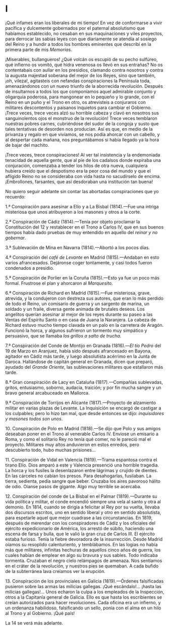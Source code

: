 # I

¡Qué infames eran los liberales de mi tiempo! En vez de conformarse a
vivir pacífica y dulcemente gobernados por el paternal absolutismo que
habíamos establecido, no cesaban en sus maquinaciones y viles proyectos,
para derrocar las sabias leyes con que diariamente se atendía al sosiego del
Reino y a hundir a todos los hombres eminentes que describí en la primera
parte de mis *Memorias*.

¡Miserables, bullangueros! ¿Qué volcán os escupió de su pecho sulfúreo,
qué infierno os vomitó, qué hidra venenosa os llevó en sus entrañas? No os
contentabais con aullar en los presidios, clamando contra  nosotros y
contra la augusta majestad soberana del mejor de los Reyes, sino que
también, ¡oh, vileza!, agitasteis con nefandas conspiraciones la Península
toda, amenazándonos con un nuevo triunfo de la aborrecida revolución.
Después de insultarnos a todos los que componíamos aquel admirable
conjunto y oligarquía poderosa, para mangonear en lo pequeño y lo grande,
con el Reino en un puño y el Trono en otro, os atrevisteis a conjuraros con
militares descontentos y paisanos inquietos para cambiar el Gobierno. ¡Trece
veces, trece veces alzó su horrible cabeza y clavó en nosotros sus
sanguinolentos ojos el monstruo de la revolución! Trece veces temblaron
nuestras pobres carnes, cubriéndose del sudor de la congoja y susto que tales
tentativas de desorden nos producían. Así es que, en medio de la privanza y
regalo en que vivíamos, se nos podía ahorcar con un cabello, y al despertar
cada mañana, nos preguntábamos si había llegado ya la hora de bajar del
machito.

¡Trece veces, trece conspiraciones! Al ver tal insistencia y la endemoniada
tenacidad de aquella gente, que al pie de los cadalsos donde expiraba una
conjuración, comenzaba a tender los hilos de otra nueva, cualquiera hubiera
creído que el despotismo era la peor cosa del mundo y que el afligido Reino
no se consideraba con vida hasta no sacudírselo de encima. ¡Embrollones,
farsantes, que así desdoraban una institución tan buena!

No quiero seguir adelante sin contar las abortadas conspiraciones que yo
recuerdo:

1.ª Conspiración para asesinar a Elío y a La Bisbal (1814).—Fue una intriga
misteriosa que unos atribuyeron a los masones y otros a la corte.

2.ª Conspiración de Cádiz (1814).—Tenía por objeto proclamar la
Constitución del 12 y restablecer en el Trono a Carlos IV, que en sus buenos
tiempos había dado pruebas de muy entendido en aquello del *reinar y no
gobernar*.

3.ª Sublevación de Mina en Navarra (1814).—Abortó a los pocos días.

4.ª Conspiración del *café de Levante* en Madrid (1815).—Andaban en esto
varios afrancesados. Dejáronse coger tontamente, y casi todos fueron
condenados a presidio.

5.ª Conspiración de Porlier en la Coruña (1815).—Esto ya fue un poco más
formal. Frustrose el plan y ahorcaron al *Marquesito*.

6.ª Conspiración de Richard en Madrid (1815).—Fue misteriosa, grave,
atrevida, y la condujeron con destreza sus autores, que eran lo más perdido
de todo el Reino, un comisario de guerra y un sargento de  marina, un
soldado y un fraile, diversa gente animada de brutales deseos. Los angelitos
querían asesinar al mejor de los reyes durante su paseo a las Ventas del
Espíritu Santo o en casa de Juana la Naranjera. La cabeza de Richard estuvo
mucho tiempo clavada en un palo en la carretera de Aragón. Funcionó la
horca, y algunos sufrieron un tormento muy simpático y persuasivo, que se
llamaba *los grillos a salto de trucha*.

7.ª Conspiración del Conde de Montijo en Granada (1816).—*El tío Pedro*
del 19 de Marzo en Aranjuez, había sido después afrancesado en Bayona,
agitador en Cádiz más tarde, y luego absolutista acérrimo en la Junta de
Daroca. Hallándose de capitán general en Granada, dicen que preparó,
ayudado del *Grande Oriente*, las sublevaciones militares que estallaron más
tarde.

8.ª Gran conspiración de Lacy en Cataluña (1817).—Compañías
sublevadas, gritos, entusiasmo, soborno, audacia, traición; y por fin mucha
sangre y un bravo general arcabuceado en Mallorca.

9.ª Conspiración de Torrijos en Alicante (1817).—Proyecto de alzamiento
militar en varias plazas de Levante. La Inquisición se encargó de castigar a los
culpables; pero lo hizo tan mal, que desde entonces se dijo: *inquisidores y
masones todos son unos*.

10&period; Conspiración de Polo en Madrid (1818).—Se dijo que Polo y sus amigos
deseaban poner en el Trono al venerable Carlos IV. Enviose un emisario a
Roma, y como el solitario Rey no tenía qué comer, no le pareció mal el
proyecto. Militares muy altos anduvieron en estos enredos, pero descubierto
todo, hubo muchas prisiones...

11&period; Conspiración de Vidal en Valencia (1819).—Trama espantosa contra el
tirano Elío. Dios amparó a este y Valencia presenció una horrible tragedia. La
horca y los fusiles la desenlazaron entre lágrimas y crujido de dientes. En las
cárceles no cabían los presos. Para desahogarlas, fusilaban. La tierra,
sedienta, pedía sangre que beber. Cruzaba los aires pavoroso hálito de odio.
Oíanse pasos de gigante. Algo muy terrible se acercaba.

12&period; Conspiración del conde de La Bisbal en el Palmar (1819).—Durante su
vida política y militar, el conde encendió siempre una vela al santo y otra al
demonio. En 1814, cuando se dirigía a felicitar al Rey por su vuelta, llevaba
dos discursos escritos, uno en sentido liberal y otro en sentido absolutista,
para espetarle aquel que mejor cuadrase a las circunstancias. En 1819,
después de merendar con los conspiradores de Cádiz y los oficiales del
ejército expedicionario de América, los  arrestó de súbito, haciendo una
escena de farsa y bulla, que le valió la gran cruz de Carlos III. El ejército
estaba furioso. Tenía la fiebre devoradora de la insurrección. Desde Madrid
oíamos su resoplido calenturiento, y temblábamos. En las logias no había más
que militares, infinitas hechuras de aquellos cinco años de guerra, los cuales
habían de emplear en algo su bravura y sus sables. Todo indicaba tormenta.
Cruzaban el negro cielo relámpagos de amenaza. Nos sentíamos en el cráter
de la revolución, y nuestros pies se quemaban. A cada bufido de la
subterránea lava creíamos ver la erupción.

13&period; Conspiración de los provinciales en Galicia (1819).—Órdenes
falsificadas pusieron sobre las armas las milicias gallegas. ¡Qué escándalo!...
¡hasta las milicias gallegas!... Unos echaron la culpa a los empleados de la
Inspección, otros a la Capitanía general de Galicia. Ello es que hasta los
escribientes se creían autorizados para hacer revoluciones. Cada oficina era
un infierno, y un ordenanza habilidoso, falsificando un sello, ponía con el
alma en un hilo al Trono y al Gobierno. ¡Qué país!

La 14 se verá más adelante.
